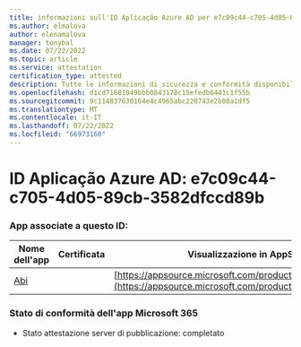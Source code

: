 ```yaml
---
title: informazioni sull'ID Aplicação Azure AD per e7c09c44-c705-4d05-89cb-3582dfccd89b
ms.author: elmalova
author: elenamalova
manager: tonybal
ms.date: 07/22/2022
ms.topic: article
ms.service: attestation
certification_type: attested
description: Tutte le informazioni di sicurezza e conformità disponibili per e7c09c44-c705-4d05-89cb-3582dfccd89b.
ms.openlocfilehash: d1cd71681049bbb0843178c15efedb6441c1f55b
ms.sourcegitcommit: 9c114837630164e4c4965abc220743e2b08a1df5
ms.translationtype: MT
ms.contentlocale: it-IT
ms.lasthandoff: 07/22/2022
ms.locfileid: "66973160"
---
```

# <a name="azure-app-id-e7c09c44-c705-4d05-89cb-3582dfccd89b"></a>ID Aplicação Azure AD: e7c09c44-c705-4d05-89cb-3582dfccd89b


### <a name="apps-associated-with-this-id"></a>App associate a questo ID:
| **Nome dell'app** | **Certificata** | **Visualizzazione in AppSource** |
|--------------|---------------|-----------------------|
| [Abi](../forward/WA200003862.md) |  | [https://appsource.microsoft.com/product/office/WA200003862](https://appsource.microsoft.com/product/office/WA200003862) |

### <a name="microsoft-365-app-compliance-status"></a>Stato di conformità dell'app Microsoft 365
- Stato attestazione server di pubblicazione: completato
